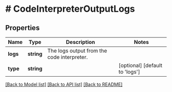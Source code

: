 # # CodeInterpreterOutputLogs

## Properties

Name | Type | Description | Notes
------------ | ------------- | ------------- | -------------
**logs** | **string** | The logs output from the code interpreter. |
**type** | **string** |  | [optional] [default to 'logs']

[[Back to Model list]](../../README.md#models) [[Back to API list]](../../README.md#endpoints) [[Back to README]](../../README.md)
